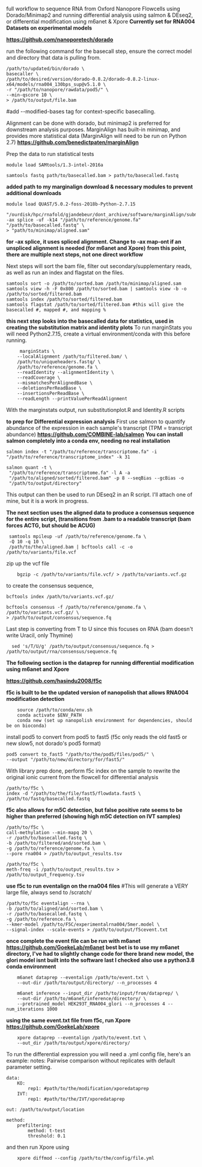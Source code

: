 full workflow to sequence RNA from Oxford Nanopore Flowcells using Dorado/Minimap2 and running differential analysis using salmon & DEseq2, or differential modification using m6anet & Xpore
**Currently set for RNA004 Datasets on experimental models**

**https://github.com/nanoporetech/dorado**

run the following command for the basecall step, ensure the correct model and directory that data is pulling from.

    /path/to/updated/bin/dorado \
    basecaller \
    /path/to/desired/version/dorado-0.8.2/dorado-0.8.2-linux-x64/models/rna004_130bps_sup@v5.1.0 \
    -r "/path/to/nanopore/rawdata/pod5/" \
    --min-qscore 10 \
    > /path/to/output/file.bam
    
#add --modified-bases tag for context-specific basecalling.

Alignment can be done with dorado, but minimap2 is preferred for downstream analysis purposes.
MarginAlign has built-in minimap, and provides more statistical data (MarginAlign will need to be run on Python 2.7)
**https://github.com/benedictpaten/marginAlign**

Prep the data to run statistical tests
        
    module load SAMtools/1.3-intel-2016a 

    samtools fastq path/to/basecalled.bam > path/to/basecalled.fastq
    
**added path to my marginalign download & necessary modules to prevent additional downloads**

    module load QUAST/5.0.2-foss-2018b-Python-2.7.15
 
    "/ourdisk/hpc/rnafold/gjandebeur/dont_archive/software/marginAlign/submodules/minimap2/minimap2"
    -ax splice -uf -k14 "/path/to/reference/genome.fa"     "/path/to/basecalled.fastq" \
    > "path/to/minimap/aligned.sam"

**for -ax splice, it uses spliced alignment. Change to -ax map-ont if an unspliced alignment is needed (for m6anet and Xpore)**
  **from this point, there are multiple next steps, not one direct workflow**

 Next steps will sort the bam file, filter out secondary/supplementary reads, as well as run an index and flagstat on the files.

    samtools sort -o /path/to/sorted.bam /path/to/minimap/aligned.sam
    samtools view -h -F 0x800 /path/to/sorted.bam | samtools view -b -o /path/to/sorted/filtered.bam
    samtools index /path/to/sorted/filtered.bam
    samtools flagstat /path/to/sorted/filtered.bam #this will give the basecalled #, mapped #, and mapping %


**this next step looks into the basecalled data for statistics, used in creating the substitution matrix and identity plots** 
To run marginStats you will need Python2.7.15, create a virtual environment/conda with this before running.

         marginStats \
        --localAlignment /path/to/filtered.bam/ \
        /path/to/uniqueheaders.fastq/ \
        /path/to/reference/genome.fa \
        --readIdentity --alignmentIdentity \ 
        --readCoverage \
        --mismatchesPerAlignedBase \
        --deletionsPerReadBase \
        --insertionsPerReadBase \
        --readLength --printValuePerReadAlignment 
        
With the marginstats output, run substitutionplot.R and Identity.R scripts

**to prep for Differential expression analysis**
First use salmon to quantify abundance of the expression in each sample's transcript (TPM = transcript abundance)
**https://github.com/COMBINE-lab/salmon**
**You can install salmon completely into a conda env, needing no real installation**

    salmon index -t "/path/to/reference/transcriptome.fa" -i         
    "/path/to/reference/transcriptome_index" -k 31 

    salmon quant -t \
     "/path/to/reference/transcriptome.fa" -l A -a          
     "/path/to/aligned/sorted/filtered.bam" -p 8 --seqBias --gcBias -o         
     "/path/to/output/directory"

This output can then be used to run DEseq2 in an R script. I'll attach one of mine, but it is a work in progress.

**The next section uses the aligned data to produce a consensus sequence for the entire script, (transitions from .bam to a readable transcript (bam forces ACTG, but should be ACUG)**


     samtools mpileup -uf /path/to/reference/genome.fa \
     -Q 10 -q 10 \
     /path/to/the/aligned.bam | bcftools call -c -o /path/to/variants/file.vcf

zip up the vcf file

        bgzip -c /path/to/variants/file.vcf/ > /path/to/variants.vcf.gz

to create the consensus sequence, 

    bcftools index /path/to/variants.vcf.gz/

    bcftools consensus -f /path/to/reference/genome.fa \
    /path/to/variants.vcf.gz/ \
    > /path/to/output/consensus/sequence.fq

Last step is converting from T to U since this focuses on RNA (bam doesn't write Uracil, only Thymine)

      sed 's/T/U/g' /path/to/output/consensus/sequence.fq > /path/to/output/rna/consensus/sequence.fq

**The following section is the dataprep for running differential modification using m6anet and Xpore**

**https://github.com/hasindu2008/f5c**

**f5c is built to be the updated version of nanopolish that allows RNA004 modification detection**

        source /path/to/conda/env.sh
        conda activate $ENV_PATH
        conda new (set up nanopolish environment for dependencies, should be on bioconda)



 install pod5 to convert from pod5 to fast5 (f5c only reads the old fast5 or new slow5, not dorado's pod5 format)

    pod5 convert to_fast5 "/path/to/the/pod5/files/pod5/" \
    --output "/path/to/new/directory/for/fast5/"
    
With library prep done, perform f5c index on the sample to rewrite the original ionic current from the flowcell for differential analysis

    /path/to/f5c \
    index -d "/path/to/the/file/fast5/flowdata.fast5 \
    /path/to/fastq/basecalled.fastq

**f5c also allows for m5C detection, but false positive rate seems to be higher than preferred (showing high m5C detection on IVT samples)**

    /path/to/f5c \
    call-methylation --min-mapq 20 \
    -r /path/to/basecalled.fastq \
    -b /path/to/filtered/and/sorted.bam \ 
    -g /path/to/reference/genome.fa \
    --pore rna004 > /path/to/output_results.tsv

    /path/to/f5c \
    meth-freq -i /path/to/output_results.tsv > /path/to/output_frequency.tsv

**use f5c to run eventalign on the rna004 files**
#This will generate a VERY large file, always send to /scratch/

    /path/to/f5c eventalign --rna \
    -b /path/to/aligned/and/sorted.bam \
    -r /path/to/basecalled.fastq \
    -g /path/to/reference.fa \
    --kmer-model /path/to/F5C/experimentalrna004/5mer.model \
    --signal-index --scale-events > /path/to/output/f5cevent.txt

**once complete the event file can be run with m6anet**
**https://github.com/GoekeLab/m6anet**
**best bet is to use my m6anet directory, I've had to slightly change code for there brand new model, the glori model isnt built into the software last I checked**
**also use a python3.8 conda environment**

        m6anet dataprep --eventalign /path/to/event.txt \
        --out-dir /path/to/output/directory/ --n_processes 4 

        m6anet inference --input_dir /path/to/input/from/dataprep/ \
        --out-dir /path/to/m6anet/inference/directory/ \
        --pretrained_model HEK293T_RNA004_glori --n_processes 4 --num_iterations 1000

**using the same event.txt file from f5c, run Xpore**
**https://github.com/GoekeLab/xpore**

        xpore dataprep --eventalign /path/to/event.txt \
        --out_dir /path/to/output/xpore/directory/

To run the differential expression you will need a .yml config file, here's an example:
        notes: Pairwise comparison without replicates with default parameter setting.

    data:
        KO:
            rep1: #path/to/the/modification/xporedataprep
        IVT:
            rep1: #path/to/the/IVT/xporedataprep
        
    out: /path/to/output/location

    method:
        prefiltering:
            method: t-test
            threshold: 0.1

and then run Xpore using
        
        xpore diffmod --config /path/to/the/config/file.yml
        
